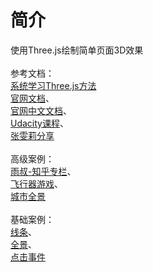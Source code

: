# 简介
使用Three.js绘制简单页面3D效果<br><br>
参考文档：<br>
[系统学习Three.js方法](https://www.zhihu.com/question/36367846)<br>
[官网文档](https://threejs.org/docs/index.html#manual/introduction/Creating-a-scene)、<br>
[官网中文文档](http://techbrood.com/threejs/docs/)、<br>
[Udacity课程](https://classroom.udacity.com/courses/cs291)、<br>
[张雯莉分享](https://read.douban.com/reader/ebook/7412854/)<br><br>
高级案例：<br>
[雨叔-知乎专栏](https://zhuanlan.zhihu.com/raincle)、<br>
[飞行器游戏](https://tympanus.net/codrops/2016/04/26/the-aviator-animating-basic-3d-scene-threejs/)、<br>
[城市全景](https://github.com/jeromeetienne/threex.proceduralcity)<br><br>
基础案例：<br>
[线条](https://threejs.org/examples/#webgl_buffergeometry_drawcalls)、<br>
[全景](https://threejs.org/examples/#webgl_panorama_equirectangular)、<br>
[点击事件](https://threejs.org/examples/?q=ra#webgl_interactive_cubes)<br>
